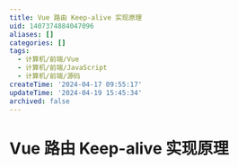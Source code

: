 ```yaml
---
title: Vue 路由 Keep-alive 实现原理
uid: 1407374884047096
aliases: []
categories: []
tags:
  - 计算机/前端/Vue
  - 计算机/前端/JavaScript
  - 计算机/前端/源码
createTime: '2024-04-17 09:55:17'
updateTime: '2024-04-19 15:45:34'
archived: false
---
```


# Vue 路由 Keep-alive 实现原理
